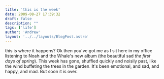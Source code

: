 ```yaml
---
title: 'this is the week'
date: 2009-08-27 17:39:32
draft: false
description: ""
tags: ['life']
author: 'Andrew'
layout: '../../layouts/BlogPost.astro'
---
```


this is where it happens? Ok then you've got me as I sit here in my office listening to Noah and the Whale's new album (the beautiful sad _the first days of spring_). This week has gone, shuffled quickly and noisily past, like the wind buffeting the trees in the garden. It's been emotional, and sad, and happy, and mad. But soon it is over.
